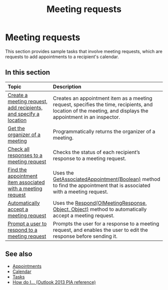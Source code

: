 ﻿---
title: Meeting requests
TOCTitle: Meeting requests
ms:assetid: e400d270-d30f-465a-8199-4466192b971d
ms:mtpsurl: https://msdn.microsoft.com/en-us/library/Ff184646(v=office.15)
ms:contentKeyID: 55119868
ms.date: 07/24/2014
mtps_version: v=office.15
---

# Meeting requests

This section provides sample tasks that involve meeting requests, which are requests to add appointments to a recipient's calendar.

## In this section

|Topic|Description|
|:----|:----------|
|[Create a meeting request, add recipients, and specify a location](how-to-create-a-meeting-request-add-recipients-and-specify-a-location.md)  |Creates an appointment item as a meeting request, specifies the time, recipients, and location of the meeting, and displays the appointment in an inspector.|
|[Get the organizer of a meeting](how-to-get-the-organizer-of-a-meeting.md)  |Programmatically returns the organizer of a meeting.|
|[Check all responses to a meeting request](how-to-check-all-responses-to-a-meeting-request.md)  |Checks the status of each recipient’s response to a meeting request.|
|[Find the appointment item associated with a meeting request](how-to-find-the-appointment-item-associated-with-a-meeting-request.md)  |Uses the [GetAssociatedAppointment(Boolean)](https://msdn.microsoft.com/en-us/library/bb652725\(v=office.15\)) method to find the appointment that is associated with a meeting request.|
|[Automatically accept a meeting request](how-to-automatically-accept-a-meeting-request.md)  |Uses the [Respond(OlMeetingResponse, Object, Object)](https://msdn.microsoft.com/en-us/library/bb647086\(v=office.15\)) method to automatically accept a meeting request.|
|[Prompt a user to respond to a meeting request](how-to-prompt-a-user-to-respond-to-a-meeting-request.md)  |Prompts the user for a response to a meeting request, and enables the user to edit the response before sending it.|

## See also

- [Appointments](appointments.md)
- [Calendar](calendar.md)
- [Tasks](tasks.md)
- [How do I... (Outlook 2013 PIA reference)](how-do-i-outlook-2013-pia-reference.md)

